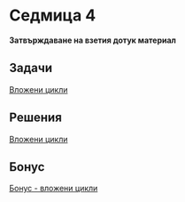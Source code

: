 Седмица 4
=================================

**Затвърждаване на взетия дотук материал**

Задачи
------
[Вложени цикли](../tasks/nested_loops.md)

Решения
-------
[Вложени цикли](../solutions/nested_loops)

Бонус
-----
[Бонус - вложени цикли](https://docs.google.com/document/d/1-_uR41zDf-goGrQlD66rRbrT3Ie-KBcCABH1fCjvP9Y/edit?usp=sharing)
